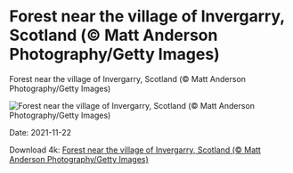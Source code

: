 # Forest near the village of Invergarry, Scotland (© Matt Anderson Photography/Getty Images)

Forest near the village of Invergarry, Scotland (© Matt Anderson Photography/Getty Images)

![Forest near the village of Invergarry, Scotland (© Matt Anderson Photography/Getty Images)](https://bing.com/th?id=OHR.Invergarry_EN-US5187949443_UHD.jpg&w=1024&h=576)

Date: 2021-11-22

Download 4k: [Forest near the village of Invergarry, Scotland (© Matt Anderson Photography/Getty Images)](https://bing.com/th?id=OHR.Invergarry_EN-US5187949443_UHD.jpg)

